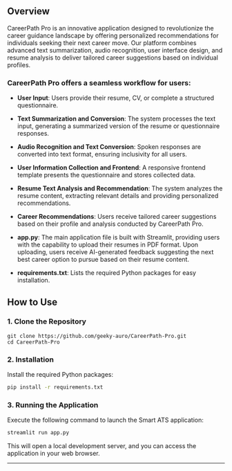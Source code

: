 
## Overview

CareerPath Pro is an innovative application designed to revolutionize the career guidance landscape by offering personalized recommendations for individuals seeking their next career move. Our platform combines advanced text summarization, audio recognition, user interface design, and resume analysis to deliver tailored career suggestions based on individual profiles.

### CareerPath Pro offers a seamless workflow for users:

- **User Input**: Users provide their resume, CV, or complete a structured questionnaire.
- **Text Summarization and Conversion**: The system processes the text input, generating a summarized version of the resume or questionnaire responses.
- **Audio Recognition and Text Conversion**: Spoken responses are converted into text format, ensuring inclusivity for all users.
- **User Information Collection and Frontend**: A responsive frontend template presents the questionnaire and stores collected data.
- **Resume Text Analysis and Recommendation**: The system analyzes the resume content, extracting relevant details and providing personalized recommendations.
- **Career Recommendations**: Users receive tailored career suggestions based on their profile and analysis conducted by CareerPath Pro.

- **app.py**: 
The main application file is built with Streamlit, providing users with the capability to upload their resumes in PDF format. Upon uploading, users receive AI-generated feedback suggesting the next best career option to pursue based on their resume content.

- **requirements.txt**: Lists the required Python packages for easy installation.

## How to Use

### 1. Clone the Repository
~~~
git clone https://github.com/geeky-auro/CareerPath-Pro.git
cd CareerPath-Pro
~~~


### 2. Installation

Install the required Python packages:

```bash
pip install -r requirements.txt
```

### 3. Running the Application

Execute the following command to launch the Smart ATS application:

```bash
streamlit run app.py
```

This will open a local development server, and you can access the application in your web browser.

---

